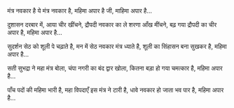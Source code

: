मंत्र नवकार है ये मंत्र नवकार है,
महिमा अपार है जी, माहिमा अपार है...

दुशासन दरबार में, आया चीर खींचने,
द्रौपदी नवकार का ले शरणा आँख मींचने,
बढ़ गया द्रौपदी का चीर अपार है,
महिमा अपार है...

सुदर्शन सेठ को शूली पे चढ़ाते है,
मन में सेठ नवकार मंत्र ध्याते है,
शूली का सिंहासन बना सुखकर है,
महिमा अपार है...

सती सुभद्रा ने महा मंत्र बोला,
चंपा नगरी का बंद द्वार खोला,
कितना बड़ा हो गया चमत्कार है,
महिमा अपार है...

पाँच पदों की महिमा भारी है,
महा विपदाएँ इस मंत्र ने टारी है,
धावे नवकार हो जाता भव पार है,
महिमा अपार है...
